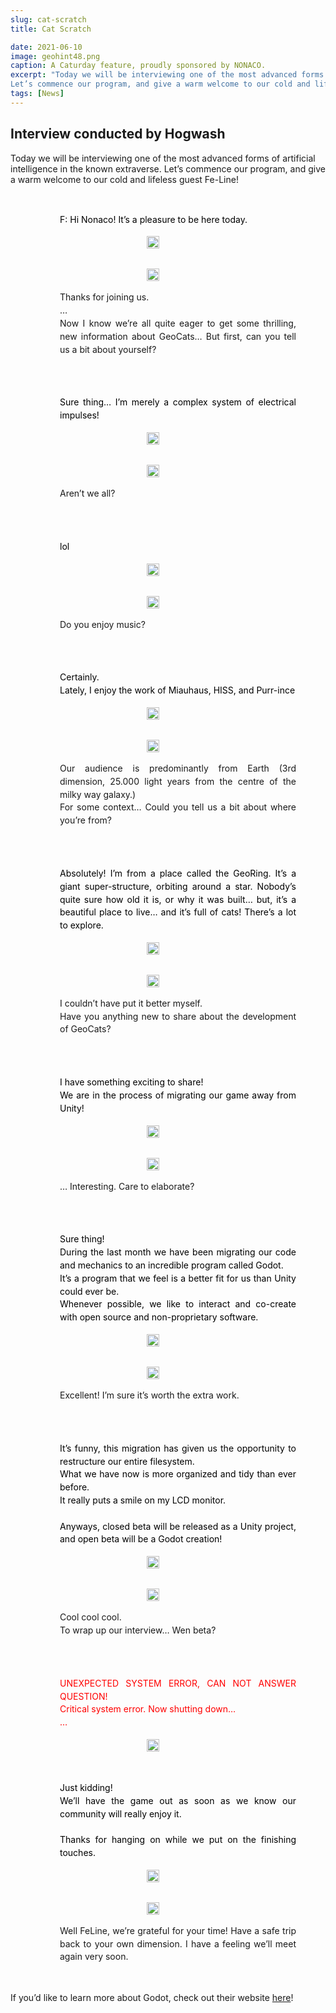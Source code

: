 ```yaml
---
slug: cat-scratch
title: Cat Scratch

date: 2021-06-10
image: geohint48.png
caption: A Caturday feature, proudly sponsored by NONACO.
excerpt: "Today we will be interviewing one of the most advanced forms of artificial intelligence in the known extraverse.
Let’s commence our program, and give a warm welcome to our cold and lifeless guest Fe-Line!"
tags: [News]
---
```



## **Interview conducted by Hogwash**

Today we will be interviewing one of the most advanced forms of artificial intelligence in the known extraverse.
Let’s commence our program, and give a warm welcome to our cold and lifeless guest Fe-Line!


<div class="row">
    <div class="black">F: Hi Nonaco! It’s a pleasure to be here today.</div>
    <img src="/geonews/feline.png"/>

</div>

<div class="row">
    <img src="/geonews/hogwash.png"/>
    <div>Thanks for joining us.<br/>…<br/>Now I know we’re all quite eager to get some thrilling, new information about GeoCats… But first, can you tell us a bit about yourself?</div>
</div>


<div class="row">
    <div class="black">Sure thing… I’m merely a complex system of electrical impulses!</div>
    <img src="/geonews/feline.png"/>
</div>

<div class="row">
    <img src="/geonews/hogwash.png"/>
    <div>Aren’t we all?</div>
</div>

<div class="row">
    <div class="black">lol</div>
    <img src="/geonews/feline.png"/>

</div>

<div class="row">
    <img src="/geonews/hogwash.png"/>
    <div>Do you enjoy music?</div>
</div>

<div class="row">
    <div class="black">Certainly.<br/>Lately, I enjoy the work of Miauhaus, HISS, and Purr-ince</div>
    <img src="/geonews/feline.png"/>

</div>

<div class="row">
    <img src="/geonews/hogwash.png"/>
    <div>Our audience is predominantly from Earth (3rd dimension, 25.000 light years from the centre of the milky way galaxy.)<br/>For some context… Could you tell us a bit about where you’re from?</div>
</div>

<div class="row">
    <div class="black">Absolutely! I’m from a place called the GeoRing. It’s a giant super-structure, orbiting around a star. Nobody’s quite sure how old it is, or why it was built… but, it’s a beautiful place to live… and it’s full of cats! There’s a lot to explore.</div>
    <img src="/geonews/feline.png"/>

</div>

<div class="row">
    <img src="/geonews/hogwash.png"/>
    <div>I couldn’t have put it better myself.<br/>Have you anything new to share about the development of GeoCats?</div>
</div>

<div class="row">
    <div class="black">I have something exciting to share!<br/>We are in the process of migrating our game away from Unity!</div>
    <img src="/geonews/feline.png"/>
</div>

<div class="row">
    <img src="/geonews/hogwash.png"/>
    <div>… Interesting. Care to elaborate?</div>
</div>

<div class="row">
    <div class="black">Sure thing!<br/>During the last month we have been migrating our code and mechanics to an incredible program called Godot.<br/>It’s a program that we feel is a better fit for us than Unity could ever be.<br/>Whenever possible, we like to interact and co-create with open source and non-proprietary software. 
    </div>
    <img src="/geonews/feline.png"/>
</div>

<div class="row">
    <img src="/geonews/hogwash.png"/>
    <div> Excellent! I’m sure it’s worth the extra work.</div>
</div>


<div class="row">
    <div class="black">It’s funny, this migration has given us the opportunity to restructure our entire filesystem.<br/>What we have now is more organized and tidy than ever before.<br/>It really puts a smile on my LCD monitor.<br/><br/>Anyways, closed beta will be released as a Unity project, and open beta will be a Godot creation!
    </div>
    <img src="/geonews/feline.png"/>

</div>

<div class="row">
    <img src="/geonews/hogwash.png"/>
    <div>Cool cool cool.<br/>To wrap up our interview… Wen beta?</div>
</div>

<div class="row">
    <div class="red">UNEXPECTED SYSTEM ERROR, CAN NOT ANSWER QUESTION!<br/>Critical system error. Now shutting down…<br/>…
    </div>
    <img src="/geonews/feline.png"/>
</div>

<div class="row">
    <div class="black">Just kidding!<br/>We’ll have the game out as soon as we know our community will really enjoy it.<br/><br/>Thanks for hanging on while we put on the finishing touches.
    </div>
    <img src="/geonews/feline.png"/>
</div>

<div class="row">
    <img src="/geonews/hogwash.png"/>
    <div>Well FeLine, we’re grateful for your time! Have a safe trip back to your own dimension. I have a feeling we’ll meet again very soon.</div>

</div>


If you’d like to learn more about Godot, check out their website [here](https://godotengine.org/)!



<style>
.black {
    color: black;
}
.red {
    color: red;
}

.row {
	display: flex;
	justify-content: space-around;
	align-items: center;
	flex-wrap: wrap;
	width: 100%;
	margin: auto;
    padding: 1rem;
}
.row img {
    width: 20%;
}
.row div {
    width: 75%;
    padding: 1rem;
    line-height: 1.3rem;
    text-align: justify;
    float: right;

}

</style>